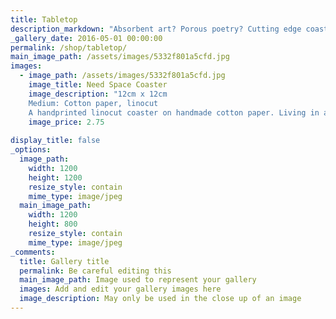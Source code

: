 ```yaml
---
title: Tabletop
description_markdown: "Absorbent art? Porous poetry? Cutting edge coasters? It's up to you what you use these for, but they'll certainly start conversations among your guests. All pieces are on cotton paper handmade in our studio, handprinted with our own text using the linocut technique. Do get in touch through the contact page if you are interested in custom orders for special occasions."
_gallery_date: 2016-05-01 00:00:00
permalink: /shop/tabletop/
main_image_path: /assets/images/5332f801a5cfd.jpg
images:
  - image_path: /assets/images/5332f801a5cfd.jpg
    image_title: Need Space Coaster
    image_description: "12cm x 12cm
    Medium: Cotton paper, linocut
    A handprinted linocut coaster on handmade cotton paper. Living in a confined abode? Air your frustration tastefully."
    image_price: 2.75
  
display_title: false
_options:
  image_path:
    width: 1200
    height: 1200
    resize_style: contain
    mime_type: image/jpeg
  main_image_path:
    width: 1200
    height: 800
    resize_style: contain
    mime_type: image/jpeg
_comments:
  title: Gallery title
  permalink: Be careful editing this
  main_image_path: Image used to represent your gallery
  images: Add and edit your gallery images here
  image_description: May only be used in the close up of an image
---
```

